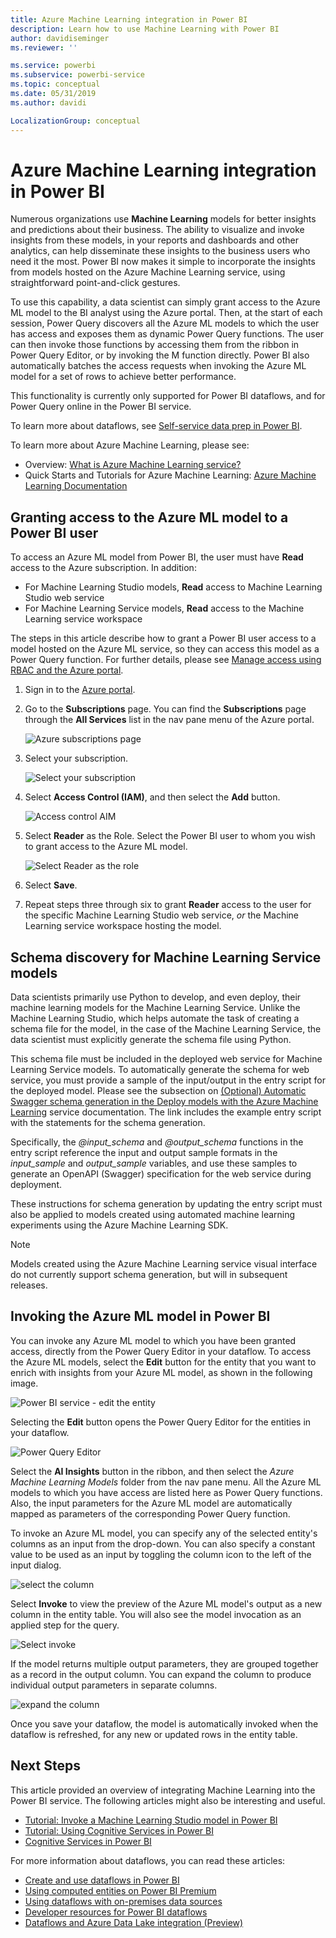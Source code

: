 ```yaml
---
title: Azure Machine Learning integration in Power BI
description: Learn how to use Machine Learning with Power BI
author: davidiseminger
ms.reviewer: ''

ms.service: powerbi
ms.subservice: powerbi-service
ms.topic: conceptual
ms.date: 05/31/2019
ms.author: davidi

LocalizationGroup: conceptual
---
```


# Azure Machine Learning integration in Power BI

Numerous organizations use **Machine Learning** models for better insights and predictions about their business. The ability to visualize and invoke insights from these models, in your reports and dashboards and other analytics, can help disseminate these insights to the business users who need it the most.  Power BI now makes it simple to incorporate the insights from models hosted on the Azure Machine Learning service, using straightforward point-and-click gestures.

To use this capability, a data scientist can simply grant access to the Azure ML model to the BI analyst using the Azure portal.  Then, at the start of each session, Power Query discovers all the Azure ML models to which the user has access and exposes them as dynamic Power Query functions.  The user can then invoke those functions by accessing them from the ribbon in Power Query Editor, or by invoking the M function directly. Power BI also automatically batches the access requests when invoking the Azure ML model for a set of rows to achieve better performance.

This functionality is currently only supported for Power BI dataflows, and for Power Query online in the Power BI service.

To learn more about dataflows, see [Self-service data prep in Power BI](service-dataflows-overview.md).

To learn more about Azure Machine Learning, please see:

- Overview:  [What is Azure Machine Learning service?](https://docs.microsoft.com/azure/machine-learning/service/overview-what-is-azure-ml)
- Quick Starts and Tutorials for Azure Machine Learning:  [Azure Machine Learning Documentation](https://docs.microsoft.com/azure/machine-learning/)

## Granting access to the Azure ML model to a Power BI user

To access an Azure ML model from Power BI, the user must have **Read** access to the Azure subscription.  In addition:

- For Machine Learning Studio models, **Read** access to Machine Learning Studio web service
- For Machine Learning Service models, **Read** access to the Machine Learning service workspace

The steps in this article describe how to grant a Power BI user access to a model hosted on the Azure ML service, so they can access this model as a Power Query function.  For further details, please see [Manage access using RBAC and the Azure portal](https://docs.microsoft.com/azure/role-based-access-control/role-assignments-portal).

1. Sign in to the [Azure portal](https://portal.azure.com).

2. Go to the **Subscriptions** page. You can find the **Subscriptions** page through the **All Services** list in the nav pane menu of the Azure portal.

    ![Azure subscriptions page](media/service-machine-learning-integration/machine-learning-integration_01.png)

3. Select your subscription.

    ![Select your subscription](media/service-machine-learning-integration/machine-learning-integration_02.png)

4. Select **Access Control (IAM)**, and then select the **Add** button.

    ![Access control AIM](media/service-machine-learning-integration/machine-learning-integration_03.png)

5. Select **Reader** as the Role. Select the Power BI user to whom you wish to grant access to the Azure ML model.

    ![Select Reader as the role](media/service-machine-learning-integration/machine-learning-integration_04.png)

6. Select **Save**.

7. Repeat steps three through six to grant **Reader** access to the user for the specific Machine Learning Studio web service, *or* the Machine Learning service workspace hosting the model.


## Schema discovery for Machine Learning Service models

Data scientists primarily use Python to develop, and even deploy, their machine learning models for the Machine Learning Service.  Unlike the Machine Learning Studio, which helps automate the task of creating a schema file for the model, in the case of the Machine Learning Service, the data scientist must explicitly generate the schema file using Python.

This schema file must be included in the deployed web service for Machine Learning Service models. To automatically generate the schema for web service, you must provide a sample of the input/output in the entry script for the deployed model. Please see the subsection on [(Optional) Automatic Swagger schema generation in the Deploy models with the Azure Machine Learning](https://docs.microsoft.com/azure/machine-learning/service/how-to-deploy-and-where#optional-automatic-schema-generation) service documentation. The link includes the example entry script with the statements for the schema generation. 

Specifically, the *\@input_schema* and *\@output_schema* functions in the entry script reference the input and output sample formats in the *input_sample* and *output_sample* variables, and use these samples to generate an OpenAPI (Swagger) specification for the web service during deployment.

These instructions for schema generation by updating the entry script must also be applied to models created using automated machine learning experiments using the Azure Machine Learning SDK.

> [!NOTE]
> Models created using the Azure Machine Learning service visual interface do not currently support schema generation, but will in subsequent releases. 

## Invoking the Azure ML model in Power BI

You can invoke any Azure ML model to which you have been granted access, directly from the Power Query Editor in your dataflow. To access the Azure ML models, select the **Edit** button for the entity that you want to enrich with insights from your Azure ML model, as shown in the following image.

![Power BI service - edit the entity](media/service-machine-learning-integration/machine-learning-integration_05.png)

Selecting the **Edit** button opens the Power Query Editor for the entities in your dataflow.

![Power Query Editor](media/service-machine-learning-integration/machine-learning-integration_06.png)

Select the **AI Insights** button in the ribbon, and then select the _Azure Machine Learning Models_ folder from the nav pane menu. All the Azure ML models to which you have access are listed here as Power Query functions. Also, the input parameters for the Azure ML model are automatically mapped as parameters of the corresponding Power Query function.

To invoke an Azure ML model, you can specify any of the selected entity's columns as an input from the drop-down. You can also specify a constant value to be used as an input by toggling the column icon to the left of the input dialog.

![select the column](media/service-machine-learning-integration/machine-learning-integration_07.png)

Select **Invoke** to view the preview of the Azure ML model's output as a new column in the entity table. You will also see the model invocation as an applied step for the query.

![Select invoke](media/service-machine-learning-integration/machine-learning-integration_08.png)

If the model returns multiple output parameters, they are grouped together as a record in the output column. You can expand the column to produce individual output parameters in separate columns.

![expand the column](media/service-machine-learning-integration/machine-learning-integration_09.png)

Once you save your dataflow, the model is automatically invoked when the dataflow is refreshed, for any new or updated rows in the entity table.

## Next Steps

This article provided an overview of integrating Machine Learning into the Power BI service. The following articles might also be interesting and useful. 

* [Tutorial: Invoke a Machine Learning Studio model in Power BI](service-tutorial-invoke-machine-learning-model.md)
* [Tutorial: Using Cognitive Services in Power BI](service-tutorial-use-cognitive-services.md)
* [Cognitive Services in Power BI](service-cognitive-services.md)

For more information about dataflows, you can read these articles:
* [Create and use dataflows in Power BI](service-dataflows-create-use.md)
* [Using computed entities on Power BI Premium](service-dataflows-computed-entities-premium.md)
* [Using dataflows with on-premises data sources](service-dataflows-on-premises-gateways.md)
* [Developer resources for Power BI dataflows](service-dataflows-developer-resources.md)
* [Dataflows and Azure Data Lake integration (Preview)](service-dataflows-azure-data-lake-integration.md)


